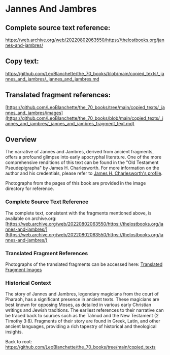 #  Jannes And Jambres

## Complete source text reference:

https://web.archive.org/web/20220802063550/https://thelostbooks.org/jannes-and-jambres/

## Copy text:
https://github.com/LeoBlanchette/the_70_books/blob/main/copied_texts/_jannes_and_jambres/_jannes_and_jambres.md

## Translated fragment references:
[https://github.com/LeoBlanchette/the_70_books/tree/main/copied_texts/_jannes_and_jambres/images](https://github.com/LeoBlanchette/the_70_books/blob/main/copied_texts/_jannes_and_jambres/_jannes_and_jambres_fragment_text.md)

## Overview

The narrative of Jannes and Jambres, derived from ancient fragments, offers a profound glimpse into early apocryphal literature. One of the more comprehensive renditions of this text can be found in the "Old Testament Pseudepigrapha" by James H. Charlesworth. For more information on the author and his credentials, please refer to [James H. Charlesworth's profile](https://divinity.yale.edu/faculty-and-research/yds-faculty/james-h-charlesworth).

Photographs from the pages of this book are provided in the image directory for reference.

### Complete Source Text Reference

The complete text, consistent with the fragments mentioned above, is available on archive.org:
[https://web.archive.org/web/20220802063550/https://thelostbooks.org/jannes-and-jambres/](https://web.archive.org/web/20220802063550/https://thelostbooks.org/jannes-and-jambres/)

### Translated Fragment References

Photographs of the translated fragments can be accessed here:
[Translated Fragment Images](https://github.com/LeoBlanchette/the_70_books/blob/main/copied_texts/_jannes_and_jambres/_jannes_and_jambres_fragment_text.md)


### Historical Context

The story of Jannes and Jambres, legendary magicians from the court of Pharaoh, has a significant presence in ancient texts. These magicians are best known for opposing Moses, as detailed in various early Christian writings and Jewish traditions. The earliest references to their narrative can be traced back to sources such as the Talmud and the New Testament (2 Timothy 3:8). Fragments of their story are found in Greek, Latin, and other ancient languages, providing a rich tapestry of historical and theological insights.


Back to root: https://github.com/LeoBlanchette/the_70_books/tree/main/copied_texts
